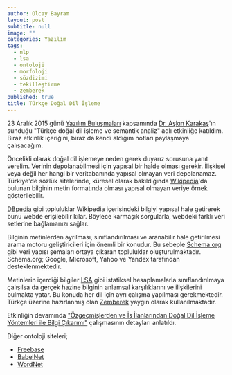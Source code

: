 ```yaml
---
author: Olcay Bayram
layout: post
subtitle: null
image: ""
categories: Yazılım
tags: 
  - nlp
  - lsa
  - ontoloji
  - morfoloji
  - sözdizimi
  - tekilleştirme
  - zemberek
published: true
title: Türkçe Doğal Dil İşleme
---
```





23 Aralık 2015 günü [Yazılım Buluşmaları](http://www.yazilimbulusmalari.com/) kapsamında [Dr. Aşkın Karakaş](https://tr.linkedin.com/in/askink)'ın sunduğu "Türkçe doğal dil işleme ve semantik analiz" adlı etkinliğe katıldım. Biraz etkinlik içeriğini, biraz da kendi aldığım notları paylaşmaya çalışacağım.

Öncelikli olarak doğal dil işlemeye neden gerek duyarız sorusuna yanıt verelim. Verinin depolanabilmesi için yapısal bir halde olması gerekir. İlişkisel veya değil her hangi bir veritabanında yapısal olmayan veri depolanamaz. Türkiye'de sözlük sitelerinde, küresel olarak bakıldığında [Wikipedia](https://tr.wikipedia.org/)'da bulunan bilginin metin formatında olması yapısal olmayan veriye örnek gösterilebilir.

[DBpedia](http://wiki.dbpedia.org/) gibi topluluklar Wikipedia içerisindeki bilgiyi yapısal hale getirerek bunu webde erişilebilir kılar. Böylece karmaşık sorgularla, webdeki farklı veri setlerine bağlamanızı sağlar.

Bilginin metinlerden ayrılması, sınıflandırılması ve aranabilir hale getirilmesi arama motoru geliştiricileri için önemli bir konudur. Bu sebeple [Schema.org](https://schema.org/) gibi veri yapısı şemaları ortaya çıkaran topluluklar oluşturulmaktadır. Schema.org; Google, Microsoft, Yahoo ve Yandex tarafından desteklenmektedir.

Metinlerin içerdiği bilgiler [LSA](http://lsa.colorado.edu/whatis.html) gibi istatiksel hesaplamalarla sınıflandırılmaya çalışılsa da gerçek hazine bilginin anlamsal karşılıklarını ve ilişkilerini bulmakta yatar. Bu konuda her dil için ayrı çalışma yapılması gerekmektedir. Türkçe üzerine hazırlanmış olan [Zemberek](https://github.com/ahmetaa/zemberek-nlp) yaygın olarak kullanılmaktadır.

Etkinliğin devamında ["Özgeçmişlerden ve İş İlanlarından Doğal Dil İşleme Yöntemleri ile Bilgi Çıkarımı"](http://www.cmpe.boun.edu.tr/~gungort/papers/Ozgecmislerden%20ve%20Is%20Ilanlarindan%20Dogal%20Dil%20Isleme%20Yontemleri%20ile%20Bilgi%20Cikarimi.pdf) çalışmasının detayları anlatıldı.

Diğer ontoloji siteleri;

* [Freebase]
* [BabelNet]
* [WordNet]

[Freebase]: https://www.freebase.com/
[BabelNet]: http://babelnet.org/
[WordNet]: http://wordnet.princeton.edu/
